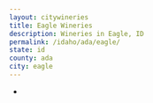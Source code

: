 ```yaml
---
layout: citywineries
title: Eagle Wineries
description: Wineries in Eagle, ID
permalink: /idaho/ada/eagle/
state: id
county: ada
city: eagle
---
```

-
